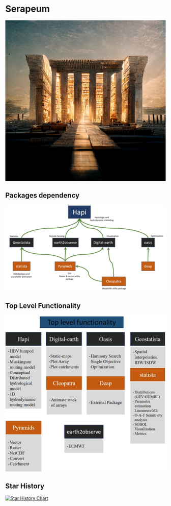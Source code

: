 # Serapeum
![main-image](images/main-image.jpg)
## Packages dependency
![dependency](images/packages-dependency.jpg)
## Top Level Functionality
![dependency](images/top-level-functionality.jpg)

## Star History

[![Star History Chart](https://api.star-history.com/svg?repos=Serapieum-of-alex/Hapi,Serapieum-of-alex/pyramids,Serapieum-of-alex/statista&type=Date)](https://star-history.com/#Serapieum-of-alex/Hapi&Serapieum-of-alex/pyramids&Serapieum-of-alex/statista&Date)
